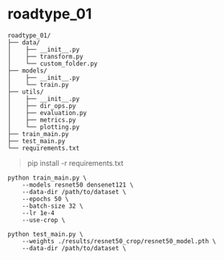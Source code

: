 # roadtype_01

    roadtype_01/
    ├── data/
    │    ├── __init__.py
    │    ├── transform.py
    │    └── custom_folder.py
    ├── models/
    │    ├── __init__.py
    │    └── train.py
    ├── utils/
    │    ├── __init__.py
    │    ├── dir_ops.py
    │    ├── evaluation.py
    │    ├── metrics.py
    │    └── plotting.py
    ├── train_main.py
    ├── test_main.py
    └── requirements.txt

> pip install -r requirements.txt

>
    python train_main.py \
        --models resnet50 densenet121 \
        --data-dir /path/to/dataset \
        --epochs 50 \
        --batch-size 32 \
        --lr 1e-4
        --use-crop \


>
    python test_main.py \
        --weights ./results/resnet50_crop/resnet50_model.pth \
        --data-dir /path/to/dataset \



